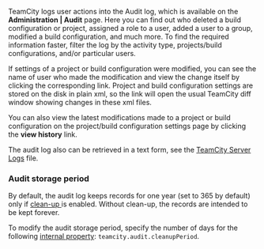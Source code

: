 [//]: # (title: Tracking User Actions)
[//]: # (auxiliary-id: Tracking User Actions)
TeamCity logs user actions into the Audit log, which is available on the __Administration | Audit__ page. Here you can find out who deleted a build configuration or project, assigned a role to a user, added a user to a group, modified a build configuration, and much more. To find the required information faster, filter the log by the activity type, projects/build configurations, and/or particular users.

If settings of a project or build configuration were modified, you can see the name of user who made the modification and view the change itself by clicking the corresponding link. Project and build configuration settings are stored on the disk in plain xml, so the link will open the usual TeamCity diff window showing changes in these xml files.

You can also view the latest modifications made to a project or build configuration on the project/build configuration settings page by clicking the __view history__ link.

The audit log also can be retrieved in a text form, see the [TeamCity Server Logs](teamcity-server-logs.md) file.

### Audit storage period

By default, the audit log keeps records for one year (set to 365 by default) only if [clean-up ](clean-up.md)is enabled. Without clean\-up, the records are intended to be kept forever. 

To modify the audit storage period, specify the number of days for the following [internal property](configuring-teamcity-server-startup-properties.md#TeamCity+internal+properties): `teamcity.audit.cleanupPeriod`.

 
